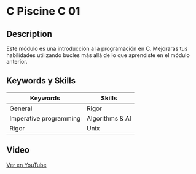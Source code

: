 # C Piscine C 01

## Description
Este módulo es una introducción a la programación en C. Mejorarás tus habilidades utilizando bucles más allá de lo que aprendiste en el módulo anterior.

## Keywords y Skills

| **Keywords**                  | **Skills**        |
|-------------------------------|-------------------|
| General                       | Rigor             |
| Imperative programming        | Algorithms & AI   |
| Rigor                         | Unix              |

## Video
[Ver en YouTube](https://www.youtube.com/playlist?list=PLxeKVrYoZO6CZlYBPJVZQ_n4AulUhjV4p)
